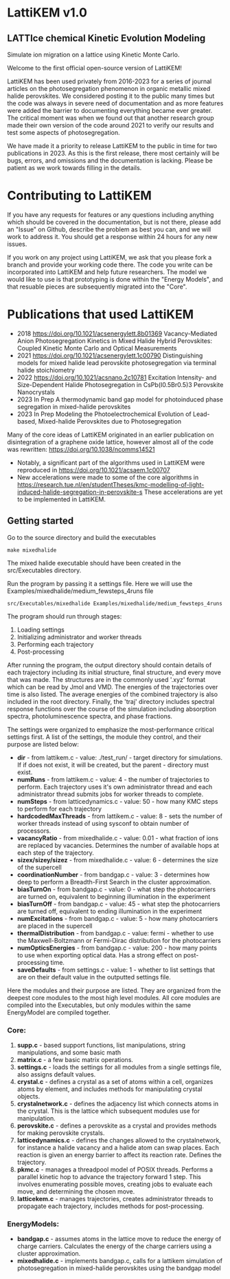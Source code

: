 # LattiKEM v1.0
## LATTIce chemical Kinetic Evolution Modeling
Simulate ion migration on a lattice using Kinetic Monte Carlo.  

Welcome to the first official open-source version of LattiKEM! 

LattiKEM has been used privately from 2016-2023 for a series of journal articles on the photosegregation phenomenon in organic metallic mixed halide perovskites. We considered posting it to the public many times but the code was always in severe need of documentation and as more features were added the barrier to documenting everything became ever greater. The critical moment was when we found out that another research group made their own version of the code around 2021 to verify our results and test some aspects of photosegregation.

We have made it a priority to release LattiKEM to the public in time for two publications in 2023. As this is the first release, there most certainly will be bugs, errors, and omissions and the documentation is lacking. Please be patient as we work towards filling in the details. 

# Contributing to LattiKEM

If you have any requests for features or any questions including anything which should be covered in the documentation, but is not there, please add an "Issue" on Github, describe the problem as best you can, and we will work to address it. You should get a response within 24 hours for any new issues.

If you work on any project using LattiKEM, we ask that you please fork a branch and provide your working code there. The code you write can be incorporated into LattiKEM and help future researchers. The model we would like to use is that prototyping is done within the "Energy Models", and that resuable pieces are subsequently migrated into the "Core".

# Publications that used LattiKEM

 - 2018 https://doi.org/10.1021/acsenergylett.8b01369 Vacancy-Mediated Anion Photosegregation Kinetics in Mixed Halide Hybrid Perovskites: Coupled Kinetic Monte Carlo and Optical Measurements
 - 2021 https://doi.org/10.1021/acsenergylett.1c00790 Distinguishing models for mixed halide lead perovskite photosegregation via terminal halide stoichiometry
 - 2022 https://doi.org/10.1021/acsnano.2c10781 Excitation Intensity- and Size-Dependent Halide Photosegregation in CsPb(I0.5Br0.5)3 Perovskite Nanocrystals
 - 2023 In Prep A thermodynamic band gap model for photoinduced phase segregation in mixed-halide perovskites
 - 2023 In Prep Modeling the Photoelectrochemical Evolution of Lead-based, Mixed-halide Perovskites due to Photosegregation

Many of the core ideas of LattiKEM originated in an earlier publication on disintegration of a graphene oxide lattice, however almost all of the code was rewritten: https://doi.org/10.1038/ncomms14521

 - Notably, a significant part of the algorithms used in LattiKEM were reproduced in https://doi.org/10.1021/acsaem.1c00707 
 - New accelerations were made to some of the core algorithms in https://research.tue.nl/en/studentTheses/kmc-modelling-of-light-induced-halide-segregation-in-perovskite-s These accelerations are yet to be implemented in LattiKEM.



## Getting started
Go to the source directory and build the executables
```
make mixedhalide
```
The mixed halide executable should have been created in the src/Executables directory. 

Run the program by passing it a settings file. Here we will use the Examples/mixedhalide/medium_fewsteps_4runs file

```
src/Executables/mixedhalide Examples/mixedhalide/medium_fewsteps_4runs
```

The program should run through stages: 
1. Loading settings
2. Initializing administrator and worker threads
3. Performing each trajectory
4. Post-processing

After running the program, the output directory should contain details of each trajectory including its initial structure, final structure, and every move that was made. The structures are in the commonly used '.xyz' format which can be read by Jmol and VMD. The energies of the trajectories over time is also listed. The average energies of the combined trajectory is also included in the root directory. Finally, the 'traj' directory includes spectral response functions over the course of the simulation including absorption spectra, photoluminescence spectra, and phase fractions. 

The settings were organized to emphasize the most-performance critical settings first. A list of the settings, the module they control, and their purpose are listed below:

- **dir** - from lattikem.c - value: ./test_run/ - target directory for simulations. If if does not exist, it will be created, but the parent - directory must exist.
- **numRuns** - from lattikem.c - value: 4 - the number of trajectories to perform. Each trajectory uses it's own administrator thread and each administrator thread submits jobs for worker threads to complete.
- **numSteps** - from latticedynamics.c - value: 50 - how many KMC steps to perform for each trajectory
- **hardcodedMaxThreads** - from lattikem.c - value: 8 - sets the number of worker threads instead of using sysconf to obtain number of processors.
- **vacancyRatio** - from mixedhalide.c - value: 0.01 - what fraction of ions are replaced by vacancies. Determines the number of available hops at each step of the trajectory.
- **sizex/sizey/sizez** - from mixedhalide.c - value: 6 - determines the size of the supercell
- **coordinationNumber** - from bandgap.c - value: 3 - determines how deep to perform a Breadth-First Search in the cluster approximation.
- **biasTurnOn** - from bandgap.c - value: 0 - what step the photocarriers are turned on, equivalent to beginning illumination in the experiment
- **biasTurnOff** - from bandgap.c - value: 45 - what step the photocarriers are turned off, equivalent to ending illumination in the experiment
- **numExcitations** - from bandgap.c - value: 5 - how many photocarriers are placed in the supercell
- **thermalDistribution** - from bandgap.c - value: fermi - whether to use the Maxwell-Boltzmann or Fermi-Dirac distribution for the photocarriers
- **numOpticsEnergies** - from bandgap.c - value: 200 - how many points to use when exporting optical data. Has a strong effect on post-processing time.
- **saveDefaults** - from settings.c - value: 1 - whether to list settings that are on their default value in the outputted settings file.

Here the modules and their purpose are listed. They are organized from the deepest core modules to the most high level modules. All core modules are compiled into the Executables, but only modules within the same EnergyModel are compiled together.

### Core:
1. **supp.c** - based support functions, list manipulations, string manipulations, and some basic math
2. **matrix.c** - a few basic matrix operations.
3. **settings.c** - loads the settings for all modules from a single settings file, also assigns default values.
4. **crystal.c** - defines a crystal as a set of atoms within a cell, organizes atoms by element, and includes methods for manipulating crystal objects.
5. **crystalnetwork.c** - defines the adjacency list which connects atoms in the crystal. This is the lattice which subsequent modules use for manipulation.
6. **perovskite.c** - defines a perovskite as a crystal and provides methods for making perovskite crystals.
7. **latticedynamics.c** - defines the changes allowed to the crystalnetwork, for instance a halide vacancy and a halide atom can swap places. Each reaction is given an energy barrier to affect its reaction rate. Defines the trajectory.
8. **pkmc.c** - manages a threadpool model of POSIX threads. Performs a parallel kinetic hop to advance the trajectory forward 1 step. This involves enumerating possible moves, creating jobs to evaluate each move, and determining the chosen move.
9. **latticekem.c** - manages trajectories, creates administrator threads to propagate each trajectory, includes methods for post-processing.

### EnergyModels:
- **bandgap.c** - assumes atoms in the lattice move to reduce the energy of charge carriers. Calculates the energy of the charge carriers using a cluster approximation.
- **mixedhalide.c** - implements bandgap.c, calls for a lattikem simulation of photosegregation in mixed-halide perovskites using the bandgap model
